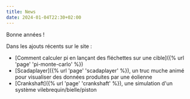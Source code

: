 ```yaml
---
title: News
date: 2024-01-04T22:30+02:00
---
```


Bonne années !

Dans les ajouts récents sur le site :

- [Comment calculer pi en lançant des fléchettes sur une cible]({% url 'page' 'pi-monte-carlo' %})
- [Scadaplayer]({% url 'page' 'scadaplayer' %}), un truc muche animé pour visualiser des données produites par une éolienne
- [Crankshaft]({% url 'page' 'crankshaft' %}), une simulation d'un système vilebrequin/bielle/piston
